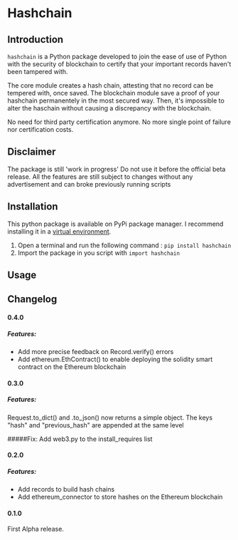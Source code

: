 # Hashchain  

## Introduction
`hashchain` is a Python package developed to join the ease of use of Python with the security of blockchain to certify that your important records haven't been tampered with. 

The core module creates a hash chain, attesting that no record can be tempered with, once saved. The blockchain module save a proof of your hashchain permanentely in the most secured way. Then, it's impossible to alter the haschain without causing a discrepancy with the blockchain.  

No need for third party certification anymore. No more single point of failure nor certification costs. 

## Disclaimer
The package is still 'work in progress' Do not use it before the official beta release. All the features are still subject to changes without any advertisement and can broke previously running scripts 


## Installation
This python package is available on PyPi package manager. I recommend installing it in a [virtual environment](https://virtualenv.pypa.io/en/latest/).  
1. Open a terminal and run the following command : `pip install hashchain`
2. Import the package in you script with `import hashchain`

## Usage





## Changelog
#### 0.4.0
##### Features:
* Add more precise feedback on Record.verify() errors
* Add ethereum.EthContract() to enable deploying the solidity smart contract on the Ethereum blockchain


#### 0.3.0
##### Features:
Request.to_dict() and .to_json() now returns a simple object. The keys "hash" and "previous_hash" are appended at the same level

#####Fix: 
Add web3.py to the install_requires list

#### 0.2.0
##### Features:
* Add records to build hash chains
* Add ethereum_connector to store hashes on the Ethereum blockchain 

#### 0.1.0
First Alpha release. 
